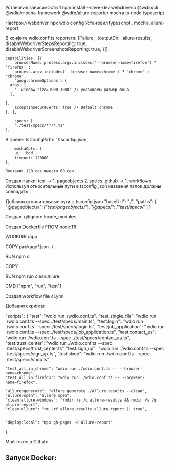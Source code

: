 
Установил зависимости
1 npm install --save-dev webdriverio @wdio/cli @wdio/mocha-framework @wdio/allure-reporter mocha ts-node typescript

Настроил webdriver
npx wdio config
Установил typescript , mocha, allure-report

В конфиге wdio.conf.ts
    reporters: [['allure', {outputDir: 'allure-results',
        disableWebdriverStepsReporting: true,
        disableWebdriverScreenshotsReporting: true,
    }]],

    capabilities: [{
        browserName: process.argv.includes('--browser-name=firefox') ? 'firefox' : 
        process.argv.includes('--browser-name=chrome') ? 'chrome' : 'chrome',
        'goog:chromeOptions': {
      args: [
        '--window-size=1900,1080' // указываем размер окна
      ],
      
    },
        acceptInsecureCerts: true // Default chrome
    }, ],

        specs: [
        './test/specs/**/*.ts'
    ],

В файле:
    tsConfigPath: './tsconfig.json',

        mochaOpts: {
        ui: 'bdd',
        timeout: 120000
    },

    Поставил 120 сек вместо 60 сек.

Создал папки:
test -> 1. pageobjects 2. specs
.github -> 1. workflows
Используя относительные пути в tsconfig.json названия папок должны совпадать.

Добавил относительные пути в tsconfig.json
"baseUrl": "./",
        "paths": {
          "@pageobjects/*": ["test/pageobjects/*"],
          "@specs/*": ["test/specs/*"]
        }

Создал .gitignore /node_modules

Создал Dockerfile
FROM node:18

WORKDIR /app

COPY package*.json ./

RUN npm ci

COPY . .

RUN npm run clean:allure

CMD ["npm", "run", "test"]

Создал workflow file ci.yml

Добавил скрипты:

 "scripts": {
    "test": "wdio run ./wdio.conf.ts",
    "test_single_file": "wdio run ./wdio.conf.ts --spec ./test/specs/main.ts",
    "test:login": "wdio run ./wdio.conf.ts --spec ./test/specs/login.ts",
    "test:job_application": "wdio run ./wdio.conf.ts --spec ./test/specs/job_application.ts",
    "test:contact_us": "wdio run ./wdio.conf.ts --spec ./test/specs/contact_us.ts",
    "test:trust_center": "wdio run ./wdio.conf.ts --spec ./test/specs/trust_center.ts", 
    "test:sign_up": "wdio run ./wdio.conf.ts --spec ./test/specs/sign_up.ts",
    "test:shop": "wdio run ./wdio.conf.ts --spec ./test/specs/shop.ts",

    "test_all_in_chrome": "wdio run ./wdio.conf.ts -- --browser-name=chrome",
    "test_all_in_firefox": "wdio run ./wdio.conf.ts -- --browser-name=firefox",

    "allure:generate": "allure generate ./allure-results --clean",
    "allure:open": "allure open",
    "clean:allure-windows": "rmdir /s /q allure-results && rmdir /s /q allure-report",
    "clean:allure": "rm -rf allure-results allure-report || true",
    
    
    "deploy:local": "npx gh-pages -d allure-report"
  },


Мой токен в Github:

Запуск Docker: 
- 




